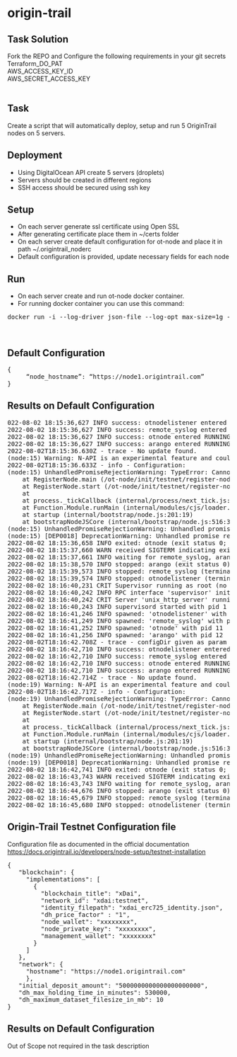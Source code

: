 # origin-trail

## Task Solution
Fork the REPO and Configure the following requirements in your git secrets<br/>
Terraform_DO_PAT<br/>
AWS_ACCESS_KEY_ID<br/>
AWS_SECRET_ACCESS_KEY<br/>
<br/>

## Task
Create a script that will automatically deploy, setup and run 5 OriginTrail nodes on 5 servers.<br/>

## Deployment
* Using DigitalOcean API create 5 servers (droplets)<br/>
* Servers should be created in different regions<br/>
* SSH access should be secured using ssh key<br/>

## Setup
* On each server generate ssl certificate using Open SSL<br/>
* After generating certificate place them in ~/certs folder<br/>
* On each server create default configuration for ot-node and place it in path ~/.origintrail_noderc<br/>
* Default configuration is provided, update necessary fields for each node<br/>

## Run
* On each server create and run ot-node docker container.<br/>
* For running docker container you can use this command:<br/>
<pre>
docker run -i --log-driver json-file --log-opt max-size=1g --name=otnode -p 8900:8900 -p 5278:5278 -p 3000:3000 -v ~/certs:/ot-node/certs -v ~/.origintrail_noderc:/ot-node/.origintrail_noderc origintrail/ot-node:release_testnet
</pre>
<br/>

## Default Configuration
<pre>
{ 
     “node_hostname”: “https://node1.origintrail.com” 
}
</pre>

## Results on Default Configuration
<pre>
022-08-02 18:15:36,627 INFO success: otnodelistener entered RUNNING state, process has stayed up for > than 1 seconds (startsecs)
2022-08-02 18:15:36,627 INFO success: remote_syslog entered RUNNING state, process has stayed up for > than 1 seconds (startsecs)
2022-08-02 18:15:36,627 INFO success: otnode entered RUNNING state, process has stayed up for > than 1 seconds (startsecs)
2022-08-02 18:15:36,627 INFO success: arango entered RUNNING state, process has stayed up for > than 1 seconds (startsecs)
2022-08-02T18:15:36.630Z - trace - No update found.
(node:15) Warning: N-API is an experimental feature and could change at any time.
2022-08-02T18:15:36.633Z - info - Configuration:
(node:15) UnhandledPromiseRejectionWarning: TypeError: Cannot read property 'implementations' of undefined
    at RegisterNode.main (/ot-node/init/testnet/register-node.js:274:40)
    at RegisterNode.start (/ot-node/init/testnet/register-node.js:48:14)
    at <anonymous>
    at process._tickCallback (internal/process/next_tick.js:182:7)
    at Function.Module.runMain (internal/modules/cjs/loader.js:697:11)
    at startup (internal/bootstrap/node.js:201:19)
    at bootstrapNodeJSCore (internal/bootstrap/node.js:516:3)
(node:15) UnhandledPromiseRejectionWarning: Unhandled promise rejection. This error originated either by throwing inside of an async function without a catch block, or by rejecting a promise which was not handled with .catch(). (rejection id: 1)
(node:15) [DEP0018] DeprecationWarning: Unhandled promise rejections are deprecated. In the future, promise rejections that are not handled will terminate the Node.js process with a non-zero exit code.
2022-08-02 18:15:36,658 INFO exited: otnode (exit status 0; expected)
2022-08-02 18:15:37,660 WARN received SIGTERM indicating exit request
2022-08-02 18:15:37,661 INFO waiting for remote_syslog, arango, otnodelistener to die
2022-08-02 18:15:38,570 INFO stopped: arango (exit status 0)
2022-08-02 18:15:39,573 INFO stopped: remote_syslog (terminated by SIGTERM)
2022-08-02 18:15:39,574 INFO stopped: otnodelistener (terminated by SIGTERM)
2022-08-02 18:16:40,231 CRIT Supervisor running as root (no user in config file)
2022-08-02 18:16:40,242 INFO RPC interface 'supervisor' initialized
2022-08-02 18:16:40,242 CRIT Server 'unix_http_server' running without any HTTP authentication checking
2022-08-02 18:16:40,243 INFO supervisord started with pid 1
2022-08-02 18:16:41,246 INFO spawned: 'otnodelistener' with pid 9
2022-08-02 18:16:41,249 INFO spawned: 'remote_syslog' with pid 10
2022-08-02 18:16:41,252 INFO spawned: 'otnode' with pid 11
2022-08-02 18:16:41,256 INFO spawned: 'arango' with pid 12
2022-08-02T18:16:42.708Z - trace - configDir given as param '/ot-node/data/'.
2022-08-02 18:16:42,710 INFO success: otnodelistener entered RUNNING state, process has stayed up for > than 1 seconds (startsecs)
2022-08-02 18:16:42,710 INFO success: remote_syslog entered RUNNING state, process has stayed up for > than 1 seconds (startsecs)
2022-08-02 18:16:42,710 INFO success: otnode entered RUNNING state, process has stayed up for > than 1 seconds (startsecs)
2022-08-02 18:16:42,710 INFO success: arango entered RUNNING state, process has stayed up for > than 1 seconds (startsecs)
2022-08-02T18:16:42.714Z - trace - No update found.
(node:19) Warning: N-API is an experimental feature and could change at any time.
2022-08-02T18:16:42.717Z - info - Configuration:
(node:19) UnhandledPromiseRejectionWarning: TypeError: Cannot read property 'implementations' of undefined
    at RegisterNode.main (/ot-node/init/testnet/register-node.js:274:40)
    at RegisterNode.start (/ot-node/init/testnet/register-node.js:48:14)
    at <anonymous>
    at process._tickCallback (internal/process/next_tick.js:182:7)
    at Function.Module.runMain (internal/modules/cjs/loader.js:697:11)
    at startup (internal/bootstrap/node.js:201:19)
    at bootstrapNodeJSCore (internal/bootstrap/node.js:516:3)
(node:19) UnhandledPromiseRejectionWarning: Unhandled promise rejection. This error originated either by throwing inside of an async function without a catch block, or by rejecting a promise which was not handled with .catch(). (rejection id: 1)
(node:19) [DEP0018] DeprecationWarning: Unhandled promise rejections are deprecated. In the future, promise rejections that are not handled will terminate the Node.js process with a non-zero exit code.
2022-08-02 18:16:42,741 INFO exited: otnode (exit status 0; expected)
2022-08-02 18:16:43,743 WARN received SIGTERM indicating exit request
2022-08-02 18:16:43,743 INFO waiting for remote_syslog, arango, otnodelistener to die
2022-08-02 18:16:44,676 INFO stopped: arango (exit status 0)
2022-08-02 18:16:45,679 INFO stopped: remote_syslog (terminated by SIGTERM)
2022-08-02 18:16:45,680 INFO stopped: otnodelistener (terminated by SIGTERM)
</pre>

## Origin-Trail Testnet Configuration file
Configuration file as documented in the official documentation<br/>
https://docs.origintrail.io/developers/node-setup/testnet-installation<br/>
<pre>
{
   "blockchain": {
     "implementations": [
       {
         "blockchain_title": "xDai",
         "network_id": "xdai:testnet",
         "identity_filepath": "xdai_erc725_identity.json",
         "dh_price_factor" : "1",
         "node_wallet": "xxxxxxxx",
         "node_private_key": "xxxxxxxx",
         "management_wallet": "xxxxxxxx"
       } 
     ]
   },
   "network": {
     "hostname": "https://node1.origintrail.com"
     },
   "initial_deposit_amount": "5000000000000000000000",
   "dh_max_holding_time_in_minutes": 530000,
   "dh_maximum_dataset_filesize_in_mb": 10
}
</pre>

## Results on Default Configuration
Out of Scope not required in the task description<br/>